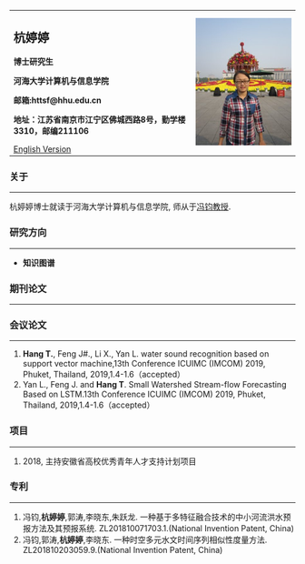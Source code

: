 <div>
<table border="0">
  <tr>
    <td>
      <h2>杭婷婷</h2>
      <p><b>博士研究生</b></p>
      <p><b>河海大学计算机与信息学院</b></p>
      <p><b>邮箱:httsf@hhu.edu.cn</b></p>
      <p><b>地址：江苏省南京市江宁区佛城西路8号，勤学楼3310，邮编211106</b></p>
      <a href="/index.md">English Version</a>
    </td>
    <td>
      <img src="/hangtingting.jpg" >
    </td>
  </tr>
</table>
</div>


### 关于
___
杭婷婷博士就读于河海大学计算机与信息学院, 师从于[冯钧教授](http://cies.hhu.edu.cn/2013/0508/c4122a54863/page.htm).


### 研究方向
___
- **知识图谱**


### 期刊论文
___


### 会议论文
___
1. **Hang T.**, Feng J#., Li X., Yan L. water sound recognition based on support vector machine,13th Conference ICUIMC (IMCOM) 2019, Phuket, Thailand, 2019,1.4-1.6（accepted）
2. Yan L., Feng J. and **Hang T**. Small Watershed Stream-flow Forecasting Based on LSTM.13th Conference ICUIMC (IMCOM) 2019, Phuket, Thailand, 2019,1.4-1.6（accepted）


### 项目
___
1.  2018, 主持安徽省高校优秀青年人才支持计划项目


### 专利
___
1. 冯钧,**杭婷婷**,郭涛,李晓东,朱跃龙. 一种基于多特征融合技术的中小河流洪水预报方法及其预报系统. ZL201810071703.1.(National Invention Patent, China)
2. 冯钧,郭涛,**杭婷婷**,李晓东. 一种时空多元水文时间序列相似性度量方法. ZL201810203059.9.(National Invention Patent, China) 
